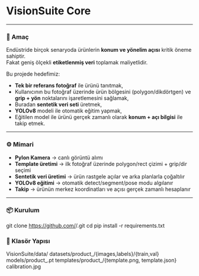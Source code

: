 ﻿# VisionSuite Core
---

### 🎯 Amaç
Endüstride birçok senaryoda ürünlerin **konum ve yönelim açısı** kritik öneme sahiptir.  
Fakat geniş ölçekli **etiketlenmiş veri** toplamak maliyetlidir.  

Bu projede hedefimiz:  
- **Tek bir referans fotoğraf** ile ürünü tanıtmak,  
- Kullanıcının bu fotoğraf üzerinde ürün bölgesini (polygon/dikdörtgen) ve **grip + yön** noktalarını işaretlemesini sağlamak,  
- Buradan **sentetik veri seti** üretmek,  
- **YOLOv8** modeli ile otomatik eğitim yapmak,  
- Eğitilen model ile ürünü gerçek zamanlı olarak **konum + açı bilgisi** ile takip etmek.  

---

### ⚙️ Mimari
- **Pylon Kamera** → canlı görüntü alımı  
- **Template üretimi** → ilk fotoğraf üzerinde polygon/rect çizimi + grip/dir seçimi  
- **Sentetik veri üretimi** → ürün rastgele açılar ve arka planlarla çoğaltılır  
- **YOLOv8 eğitimi** → otomatik detect/segment/pose modu algılanır  
- **Takip** → ürünün merkez koordinatları ve açısı gerçek zamanlı hesaplanır  

---

### 📦 Kurulum
git clone https://github.com/<kullanici>/<repo>.git
cd <repo>
pip install -r requirements.txt

### 📂 Klasör Yapısı
VisionSuite/data/
  datasets/product_<id>/{images,labels}/{train,val}
  models/product_<id>.pt
  templates/product_<id>/{template.png, template.json}
  calibration.jpg
